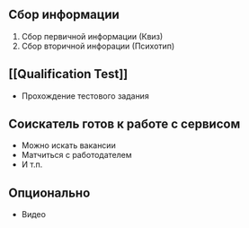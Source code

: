 ## Сбор информации

1. Сбор первичной информации (Квиз)
2. Сбор вторичной инфорации (Психотип)

##  [[Qualification Test]]

- Прохождение тестового задания

## Соискатель готов к работе с сервисом

- Можно искать вакансии
- Матчиться с работодателем
- И т.п. 

## Опционально

- Видео